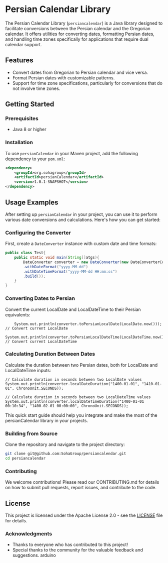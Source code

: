 # Persian Calendar Library

The Persian Calendar Library (`persiancalendar`) is a Java library designed to facilitate conversions between the Persian calendar and the Gregorian calendar. It offers utilities for converting dates,
formatting Persian dates, and handling time zones specifically for applications that require dual calendar support.

## Features

- Convert dates from Gregorian to Persian calendar and vice versa.
- Format Persian dates with customizable patterns.
- Support for time zone specifications, particularly for conversions that do not involve time zones.

## Getting Started

### Prerequisites

- Java 8 or higher

### Installation

To use `persianCalendar` in your Maven project, add the following dependency to your `pom.xml`:

```xml
<dependency>
    <groupId>org.sohagroup</groupId>
    <artifactId>persianCalendar</artifactId>
    <version>1.0.1-SNAPSHOT</version>
</dependency>
```

## Usage Examples

After setting up `persianCalendar` in your project, you can use it to perform various date conversions and calculations. Here's how you can get started:

### Configuring the Converter

First, create a `DateConverter` instance with custom date and time formats:

```java
public class Test{
    public static void main(String[]atgs){
        DateConverter converter = new DateConverter(new DateConverterConfig.Builder()
        .withDateFormat("yyyy-MM-dd")
        .withDateTimeFormat("yyyy-MM-dd HH:mm:ss")
        .build());
    }
}
```
### Converting Dates to Persian
Convert the current LocalDate and LocalDateTime to their Persian equivalents:
```
    System.out.println(converter.toPersianLocalDate(LocalDate.now())); // Convert current LocalDate
    System.out.println(converter.toPersianLocalDateTime(LocalDateTime.now())); // Convert current LocalDateTime
```
### Calculating Duration Between Dates
Calculate the duration between two Persian dates, both for LocalDate and LocalDateTime inputs:
```
// Calculate duration in seconds between two LocalDate values
System.out.println(converter.localDateDuration("1400-01-01", "1410-01-01", ChronoUnit.SECONDS));

// Calculate duration in seconds between two LocalDateTime values
System.out.println(converter.localDateTimeDuration("1400-01-01 00:10:34", "1400-02-01 00:00:00", ChronoUnit.SECONDS));
```
This quick start guide should help you integrate and make the most of the persianCalendar library in your projects.
### Building from Source

Clone the repository and navigate to the project directory:

```bash
git clone git@github.com:SohaGroup/persiancalendar.git
cd persiancalendar
```

### Contributing

We welcome contributions! Please read our CONTRIBUTING.md for details on how to submit pull requests, report issues, and contribute to the code.

## License

This project is licensed under the Apache License 2.0 - see the [LICENSE](LICENSE) file for details.

### Acknowledgments

* Thanks to everyone who has contributed to this project!
* Special thanks to the community for the valuable feedback and suggestions.
  arduino


